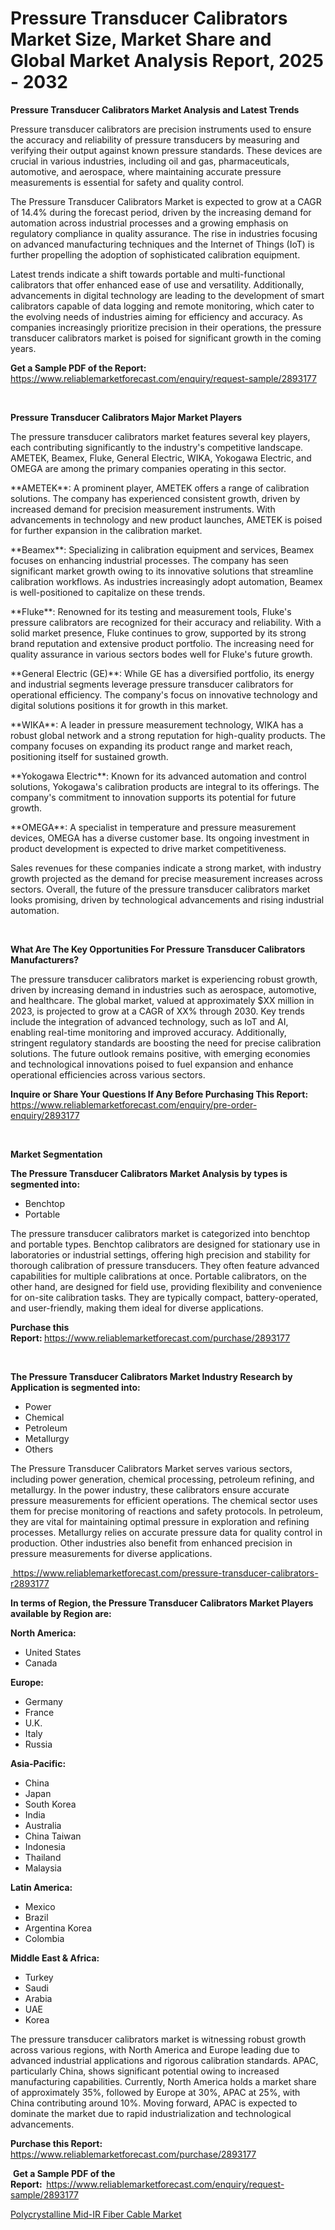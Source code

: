 <p><h1>Pressure Transducer Calibrators Market Size, Market Share and Global Market Analysis Report, 2025 - 2032</h1></p><p><strong>Pressure Transducer Calibrators Market Analysis and Latest Trends</strong></p>
<p><p>Pressure transducer calibrators are precision instruments used to ensure the accuracy and reliability of pressure transducers by measuring and verifying their output against known pressure standards. These devices are crucial in various industries, including oil and gas, pharmaceuticals, automotive, and aerospace, where maintaining accurate pressure measurements is essential for safety and quality control.</p><p>The Pressure Transducer Calibrators Market is expected to grow at a CAGR of 14.4% during the forecast period, driven by the increasing demand for automation across industrial processes and a growing emphasis on regulatory compliance in quality assurance. The rise in industries focusing on advanced manufacturing techniques and the Internet of Things (IoT) is further propelling the adoption of sophisticated calibration equipment.</p><p>Latest trends indicate a shift towards portable and multi-functional calibrators that offer enhanced ease of use and versatility. Additionally, advancements in digital technology are leading to the development of smart calibrators capable of data logging and remote monitoring, which cater to the evolving needs of industries aiming for efficiency and accuracy. As companies increasingly prioritize precision in their operations, the pressure transducer calibrators market is poised for significant growth in the coming years.</p></p>
<p><strong>Get a Sample PDF of the Report:&nbsp;</strong> <a href="https://www.reliablemarketforecast.com/enquiry/request-sample/2893177?utm_campaign=3203&utm_medium=2&utm_source=Github&utm_content=ia&utm_term=15032025&utm_id=pressure-transducer-calibrators">https://www.reliablemarketforecast.com/enquiry/request-sample/2893177</a></p>
<p>&nbsp;</p>
<p><strong>Pressure Transducer Calibrators Major Market Players</strong></p>
<p><p>The pressure transducer calibrators market features several key players, each contributing significantly to the industry's competitive landscape. AMETEK, Beamex, Fluke, General Electric, WIKA, Yokogawa Electric, and OMEGA are among the primary companies operating in this sector.</p><p>**AMETEK**: A prominent player, AMETEK offers a range of calibration solutions. The company has experienced consistent growth, driven by increased demand for precision measurement instruments. With advancements in technology and new product launches, AMETEK is poised for further expansion in the calibration market.</p><p>**Beamex**: Specializing in calibration equipment and services, Beamex focuses on enhancing industrial processes. The company has seen significant market growth owing to its innovative solutions that streamline calibration workflows. As industries increasingly adopt automation, Beamex is well-positioned to capitalize on these trends.</p><p>**Fluke**: Renowned for its testing and measurement tools, Fluke's pressure calibrators are recognized for their accuracy and reliability. With a solid market presence, Fluke continues to grow, supported by its strong brand reputation and extensive product portfolio. The increasing need for quality assurance in various sectors bodes well for Fluke's future growth.</p><p>**General Electric (GE)**: While GE has a diversified portfolio, its energy and industrial segments leverage pressure transducer calibrators for operational efficiency. The company's focus on innovative technology and digital solutions positions it for growth in this market.</p><p>**WIKA**: A leader in pressure measurement technology, WIKA has a robust global network and a strong reputation for high-quality products. The company focuses on expanding its product range and market reach, positioning itself for sustained growth.</p><p>**Yokogawa Electric**: Known for its advanced automation and control solutions, Yokogawa's calibration products are integral to its offerings. The company's commitment to innovation supports its potential for future growth.</p><p>**OMEGA**: A specialist in temperature and pressure measurement devices, OMEGA has a diverse customer base. Its ongoing investment in product development is expected to drive market competitiveness.</p><p>Sales revenues for these companies indicate a strong market, with industry growth projected as the demand for precise measurement increases across sectors. Overall, the future of the pressure transducer calibrators market looks promising, driven by technological advancements and rising industrial automation.</p></p>
<p>&nbsp;</p>
<p><strong>What Are The Key Opportunities For Pressure Transducer Calibrators Manufacturers?</strong></p>
<p><p>The pressure transducer calibrators market is experiencing robust growth, driven by increasing demand in industries such as aerospace, automotive, and healthcare. The global market, valued at approximately $XX million in 2023, is projected to grow at a CAGR of XX% through 2030. Key trends include the integration of advanced technology, such as IoT and AI, enabling real-time monitoring and improved accuracy. Additionally, stringent regulatory standards are boosting the need for precise calibration solutions. The future outlook remains positive, with emerging economies and technological innovations poised to fuel expansion and enhance operational efficiencies across various sectors.</p></p>
<p><strong>Inquire or Share Your Questions If Any Before Purchasing This Report:</strong> <a href="https://www.reliablemarketforecast.com/enquiry/pre-order-enquiry/2893177?utm_campaign=3203&utm_medium=2&utm_source=Github&utm_content=ia&utm_term=15032025&utm_id=pressure-transducer-calibrators">https://www.reliablemarketforecast.com/enquiry/pre-order-enquiry/2893177</a></p>
<p>&nbsp;</p>
<p><strong>Market Segmentation</strong></p>
<p><strong>The Pressure Transducer Calibrators Market Analysis by types is segmented into:</strong></p>
<p><ul><li>Benchtop</li><li>Portable</li></ul></p>
<p><p>The pressure transducer calibrators market is categorized into benchtop and portable types. Benchtop calibrators are designed for stationary use in laboratories or industrial settings, offering high precision and stability for thorough calibration of pressure transducers. They often feature advanced capabilities for multiple calibrations at once. Portable calibrators, on the other hand, are designed for field use, providing flexibility and convenience for on-site calibration tasks. They are typically compact, battery-operated, and user-friendly, making them ideal for diverse applications.</p></p>
<p><strong>Purchase this Report:&nbsp;</strong><a href="https://www.reliablemarketforecast.com/purchase/2893177?utm_campaign=3203&utm_medium=2&utm_source=Github&utm_content=ia&utm_term=15032025&utm_id=pressure-transducer-calibrators">https://www.reliablemarketforecast.com/purchase/2893177</a></p>
<p>&nbsp;</p>
<p><strong>The Pressure Transducer Calibrators Market Industry Research by Application is segmented into:</strong></p>
<p><ul><li>Power</li><li>Chemical</li><li>Petroleum</li><li>Metallurgy</li><li>Others</li></ul></p>
<p><p>The Pressure Transducer Calibrators Market serves various sectors, including power generation, chemical processing, petroleum refining, and metallurgy. In the power industry, these calibrators ensure accurate pressure measurements for efficient operations. The chemical sector uses them for precise monitoring of reactions and safety protocols. In petroleum, they are vital for maintaining optimal pressure in exploration and refining processes. Metallurgy relies on accurate pressure data for quality control in production. Other industries also benefit from enhanced precision in pressure measurements for diverse applications.</p></p>
<p><a href="https://www.reliablemarketforecast.com/pressure-transducer-calibrators-r2893177?utm_campaign=3203&utm_medium=2&utm_source=Github&utm_content=ia&utm_term=15032025&utm_id=pressure-transducer-calibrators">&nbsp;https://www.reliablemarketforecast.com/pressure-transducer-calibrators-r2893177</a></p>
<p><strong>In terms of Region, the Pressure Transducer Calibrators Market Players available by Region are:</strong></p>
<p>
    <p> <strong> North America: </strong>
        <ul>
            <li>United States</li>
            <li>Canada</li>
        </ul>
        </p> 
    <p> <strong> Europe: </strong>
        <ul>
            <li>Germany</li>
            <li>France</li>
            <li>U.K.</li>
            <li>Italy</li>
            <li>Russia</li>
        </ul>
        </p> 
    <p> <strong> Asia-Pacific: </strong>
        <ul>
            <li>China</li>
            <li>Japan</li>
            <li>South Korea</li>
            <li>India</li>
            <li>Australia</li>
            <li>China Taiwan</li>
            <li>Indonesia</li>
            <li>Thailand</li>
            <li>Malaysia</li>
        </ul>
        </p> 
    <p> <strong> Latin America: </strong>
        <ul>
            <li>Mexico</li>
            <li>Brazil</li>
            <li>Argentina Korea</li>
            <li>Colombia</li>
        </ul>
        </p> 
    <p> <strong> Middle East & Africa: </strong>
        <ul>
            <li>Turkey</li>
            <li>Saudi</li>
            <li>Arabia</li>
            <li>UAE</li>
            <li>Korea</li>
        </ul>
    </p>
    </p>
<p><p>The pressure transducer calibrators market is witnessing robust growth across various regions, with North America and Europe leading due to advanced industrial applications and rigorous calibration standards. APAC, particularly China, shows significant potential owing to increased manufacturing capabilities. Currently, North America holds a market share of approximately 35%, followed by Europe at 30%, APAC at 25%, with China contributing around 10%. Moving forward, APAC is expected to dominate the market due to rapid industrialization and technological advancements.</p></p>
<p><strong>Purchase this Report: </strong><a href="https://www.reliablemarketforecast.com/purchase/2893177?utm_campaign=3203&utm_medium=2&utm_source=Github&utm_content=ia&utm_term=15032025&utm_id=pressure-transducer-calibrators">https://www.reliablemarketforecast.com/purchase/2893177</a></p>
<p>&nbsp;<strong>Get a Sample PDF of the Report:&nbsp;&nbsp;</strong><a href="https://www.reliablemarketforecast.com/enquiry/request-sample/2893177?utm_campaign=3203&utm_medium=2&utm_source=Github&utm_content=ia&utm_term=15032025&utm_id=pressure-transducer-calibrators">https://www.reliablemarketforecast.com/enquiry/request-sample/2893177</a></p>
<p><strong></strong></p>
<p><p><a href="https://github.com/dushornerfe/Market-Research-Report-List-1/blob/main/polycrystalline-mid-ir-fiber-cable-market.md?utm_campaign=3203&utm_medium=2&utm_source=Github&utm_content=ia&utm_term=15032025&utm_id=pressure-transducer-calibrators">Polycrystalline Mid-IR Fiber Cable Market</a></p></p>